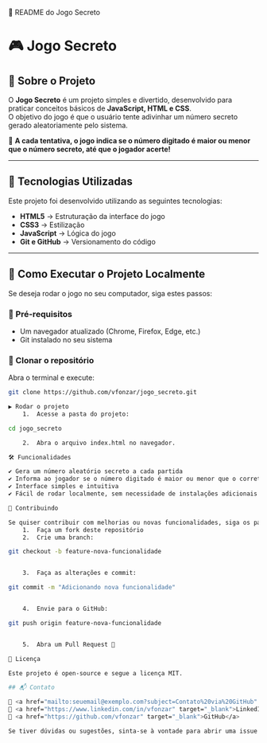 📜 README do Jogo Secreto

# 🎮 Jogo Secreto

## 📖 Sobre o Projeto

O **Jogo Secreto** é um projeto simples e divertido, desenvolvido para praticar conceitos básicos de **JavaScript, HTML e CSS**.  
O objetivo do jogo é que o usuário tente adivinhar um número secreto gerado aleatoriamente pelo sistema.  

🔢 **A cada tentativa, o jogo indica se o número digitado é maior ou menor que o número secreto, até que o jogador acerte!**  

---

## 🚀 Tecnologias Utilizadas

Este projeto foi desenvolvido utilizando as seguintes tecnologias:

- **HTML5** → Estruturação da interface do jogo  
- **CSS3** → Estilização 
- **JavaScript** → Lógica do jogo 
- **Git e GitHub** → Versionamento do código  

---

## 📂 Como Executar o Projeto Localmente

Se deseja rodar o jogo no seu computador, siga estes passos:

### 🔧 Pré-requisitos
- Um navegador atualizado (Chrome, Firefox, Edge, etc.)
- Git instalado no seu sistema

### 🔄 Clonar o repositório
Abra o terminal e execute:

```sh
git clone https://github.com/vfonzar/jogo_secreto.git

▶️ Rodar o projeto
	1.	Acesse a pasta do projeto:

cd jogo_secreto

	2.	Abra o arquivo index.html no navegador.

🛠️ Funcionalidades

✔️ Gera um número aleatório secreto a cada partida
✔️ Informa ao jogador se o número digitado é maior ou menor que o correto
✔️ Interface simples e intuitiva
✔️ Fácil de rodar localmente, sem necessidade de instalações adicionais

🤝 Contribuindo

Se quiser contribuir com melhorias ou novas funcionalidades, siga os passos:
	1.	Faça um fork deste repositório
	2.	Crie uma branch:

git checkout -b feature-nova-funcionalidade


	3.	Faça as alterações e commit:

git commit -m "Adicionando nova funcionalidade"


	4.	Envie para o GitHub:

git push origin feature-nova-funcionalidade


	5.	Abra um Pull Request 🚀

📜 Licença

Este projeto é open-source e segue a licença MIT.

## 📬 Contato

📧 <a href="mailto:seuemail@exemplo.com?subject=Contato%20via%20GitHub" target="_blank">Vinicius Fonzar</a>  
💼 <a href="https://www.linkedin.com/in/vfonzar" target="_blank">LinkedIn</a>  
🐙 <a href="https://github.com/vfonzar" target="_blank">GitHub</a>  

Se tiver dúvidas ou sugestões, sinta-se à vontade para abrir uma issue! 🚀